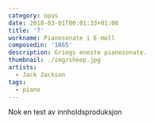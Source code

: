 ```yaml
---
category: opus
date: 2018-03-01T00:01:33+01:00
title: '7'
workname: Pianosonate i E-moll
composedin: '1865'
description: Griegs eneste pianosonate.
thumbnail: ./img/sheep.jpg
artists:
  - Jack Jackson
tags:
  - piano
---
```

Nok en test av innholdsproduksjon
